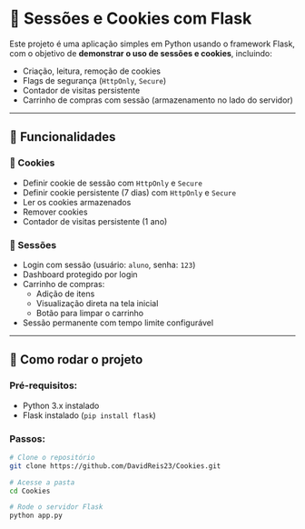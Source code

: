 # 🍪 Sessões e Cookies com Flask

Este projeto é uma aplicação simples em Python usando o framework Flask, com o objetivo de **demonstrar o uso de sessões e cookies**, incluindo:

- Criação, leitura, remoção de cookies
- Flags de segurança (`HttpOnly`, `Secure`)
- Contador de visitas persistente
- Carrinho de compras com sessão (armazenamento no lado do servidor)

---

## 🔧 Funcionalidades

### 🍪 Cookies
- Definir cookie de sessão com `HttpOnly` e `Secure`
- Definir cookie persistente (7 dias) com `HttpOnly` e `Secure`
- Ler os cookies armazenados
- Remover cookies
- Contador de visitas persistente (1 ano)

### 🛒 Sessões
- Login com sessão (usuário: `aluno`, senha: `123`)
- Dashboard protegido por login
- Carrinho de compras:
  - Adição de itens
  - Visualização direta na tela inicial
  - Botão para limpar o carrinho
- Sessão permanente com tempo limite configurável

---

## 🚀 Como rodar o projeto

### Pré-requisitos:
- Python 3.x instalado
- Flask instalado (`pip install flask`)

### Passos:

```bash
# Clone o repositório
git clone https://github.com/DavidReis23/Cookies.git

# Acesse a pasta
cd Cookies

# Rode o servidor Flask
python app.py
